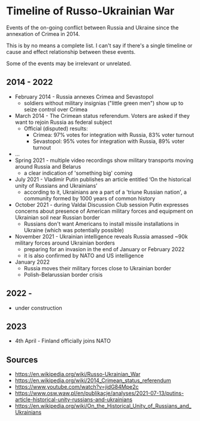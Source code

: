 # Timeline of Russo-Ukrainian War

Events of the on-going conflict between Russia and Ukraine since the annexation of Crimea in 2014.

This is by no means a complete list. I can't say if there's a single timeline or cause and effect relationship between these events.

Some of the events may be irrelevant or unrelated.

## 2014 - 2022

- February 2014 - Russia annexes Crimea and Sevastopol
  - soldiers without military insignias ("little green men") show up to seize control over Crimea
- March 2014 - The Crimean status referendum. Voters are asked if they want to rejoin Russia as federal subject
  - Official (disputed) results:
    - Crimea: 97% votes for integration with Russia, 83% voter turnout
    - Sevastopol: 95% votes for integration with Russia, 89% voter turnout
- ...
- Spring 2021 - multiple video recordings show military transports moving around Russia and Belarus
  - a clear indication of 'something big' coming
- July 2021 - Vladimir Putin publishes an article entitled ‘On the historical unity of Russians and Ukrainians’
  - according to it, Ukrainians are a part of a 'triune Russian nation', a community formed by 1000 years of common history
- October 2021 - during Valdai Discussion Club session Putin expresses concerns about presence of American military forces and equipment on Ukrainian soil near Russian border
  - Russians don't want Americans to install missile installations in Ukraine (which was potentially possible)
- November 2021 - Ukrainian intelligence reveals Russia amassed ~90k military forces around Ukrainian borders
  - preparing for an invasion in the end of January or February 2022
  - it is also confirmed by NATO and US intelligence
- January 2022
  - Russia moves their military forces close to Ukrainian border
  - Polish-Belarussian border crisis

## 2022 -

- under construction

## 2023

- 4th April - Finland officially joins NATO

## Sources

- https://en.wikipedia.org/wiki/Russo-Ukrainian_War
- https://en.wikipedia.org/wiki/2014_Crimean_status_referendum
- https://www.youtube.com/watch?v=jidG84Mpe2c
- https://www.osw.waw.pl/en/publikacje/analyses/2021-07-13/putins-article-historical-unity-russians-and-ukrainians
- https://en.wikipedia.org/wiki/On_the_Historical_Unity_of_Russians_and_Ukrainians
